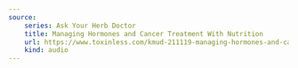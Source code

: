 ```yaml
---
source:
    series: Ask Your Herb Doctor
    title: Managing Hormones and Cancer Treatment With Nutrition
    url: https://www.toxinless.com/kmud-211119-managing-hormones-and-cancer-treatment-with-nutrition.mp3
    kind: audio
---
```

